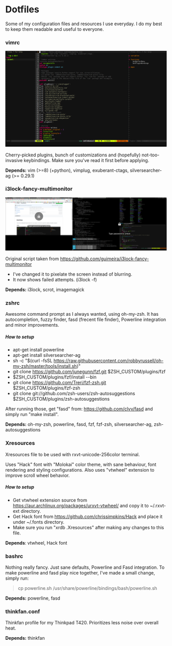
# Dotfiles

Some of my configuration files and resources I use everyday. I do my best to keep them readable and useful to everyone.

### vimrc
![Screenshot](screenshots/vim1.png?raw=true "Screenshot")

Cherry-picked plugins, bunch of customizations and (hopefully) not-too-invasive keybindings. Make sure you've read it first before applying.

**Depends:** vim (>=8) (+python), vimplug, exuberant-ctags, silversearcher-ag (>= 0.29.1)

### i3lock-fancy-multimonitor
![Screenshot](screenshots/i3lock1.png?raw=true "Screenshot")

Original script taken from https://github.com/guimeira/i3lock-fancy-multimonitor

* I've changed it to pixelate the screen instead of blurring.
* It now shows failed attempts. (i3lock -f)

**Depends:** i3lock, scrot, imagemagick

### zshrc

Awesome command prompt as I always wanted, using oh-my-zsh. 
It has autocompletion, fuzzy finder, fasd (frecent file finder), Powerline integration and minor improvements.

##### How to setup
* apt-get install powerline 
* apt-get install silversearcher-ag
* sh -c "$(curl -fsSL https://raw.githubusercontent.com/robbyrussell/oh-my-zsh/master/tools/install.sh)" 
* git clone https://github.com/junegunn/fzf.git $ZSH_CUSTOM/plugins/fzf 
* $ZSH_CUSTOM/plugins/fzf/install --bin 
* git clone https://github.com/Treri/fzf-zsh.git $ZSH_CUSTOM/plugins/fzf-zsh 
* git clone git://github.com/zsh-users/zsh-autosuggestions $ZSH_CUSTOM/plugins/zsh-autosuggestions

After running those, get "fasd" from: https://github.com/clvv/fasd and simply run "make install".

**Depends:** oh-my-zsh, powerline, fasd, fzf, fzf-zsh, silversearcher-ag, zsh-autosuggestions

### Xresources

Xresources file to be used with rxvt-unicode-256color terminal. 

Uses "Hack" font with "Molokai" color theme, with sane behaviour, font rendering and styling configurations. Also uses "vtwheel" extension to improve scroll wheel behavior. 

##### How to setup
* Get vtwheel extension source from https://aur.archlinux.org/packages/urxvt-vtwheel/ and copy it to ~/.rxvt-ext directory. 
* Get Hack font from https://github.com/chrissimpkins/Hack and place it under ~/.fonts directory.   
* Make sure you run "xrdb .Xresources" after making any changes to this file.

**Depends**: vtwheel, Hack font

### bashrc

Nothing really fancy. Just sane defaults, Powerline and Fasd integration.
To make powerline and fasd play nice together, I've made a small change, simply run:
> cp powerline.sh /usr/share/powerline/bindings/bash/powerline.sh

**Depends:** powerline, fasd

### thinkfan.conf

Thinkfan profile for my Thinkpad T420. Prioritizes less noise over overall heat.

**Depends:** thinkfan
